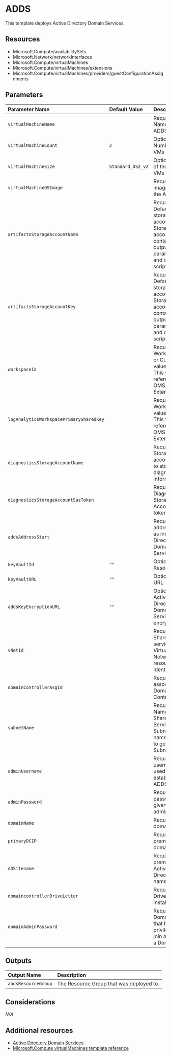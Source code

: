 # ADDS

This template deploys Active Directory Domain Services.

## Resources

- Microsoft.Compute/availabilitySets
- Microsoft.Network/networkInterfaces
- Microsoft.Compute/virtualMachines
- Microsoft.Compute/virtualMachines/extensions
- Microsoft.Compute/virtualMachines/providers/guestConfigurationAssignments

## Parameters

| Parameter Name | Default Value | Description |
| :-             | :-            | :-          |
| `virtualMachineName` | | Required. Name for the ADDS VMs
| `virtualMachineCount` | `2` | Optional. Number of VMs to create
| `virtualMachineSize` | `Standard_DS2_v2` | Optional. Size of the ADDS VMs
| `virtualMachineOSImage` | | Required. OS image used for the ADDS VMs| `artifactsStorageAccountSasKey` | | Required. Shared Access Signature Key used to download custom scripts
| `artifactsStorageAccountName` | | Required. Default storage account name. Storage account that contains output parameters and common scripts
| `artifactsStorageAccountKey` | | Required. Default storage account Key. Storage account that contains output parameters and common scripts
| `workspaceId` | | Required. WorkspaceId or CustomerId value of OMS. This value is referenced in OMS VM Extension
| `logAnalyticsWorkspacePrimarySharedKey` | | Required. WorkspaceKey value of OMS. This value is referenced in OMS VM Extension
| `diagnosticsStorageAccountName` | | Required. Storage account used to store diagnostic information
| `diagnosticsStorageAccountSasToken` | | Required. Diagnostic Storage Account SAS token
| `addsAddressStart` | | Required. IP address used as initial Active Directory Domain Services IP
| `keyVaultId` | `""` | Optional. AKV Resource Id
| `keyVaultURL` | `""` | Optional. AKV URL
| `addsKeyEncryptionURL` | `""` | Optional. Active Directory Domain Services AKV encryption key 
| `vNetId` | | Required. Shared services Virtual Network resource identifier
| `domainControllerAsgId` | | Required. ASG associated to Domain Controllers
| `subnetName` | | Required. Name of Shared Services Subnet, this name is used to get the SubnetId
| `adminUsername` | | Required. The username used to establish ADDS VMs
| `adminPassword` | | Required. The password given to the admin user
| `domainName` | | Required. AD domain name
| `primaryDCIP` | | Required. On-premises domain IP
| `ADSitename` | | Required. On-premises Active Directory site name
| `domaincontrollerDriveLetter` | | Required. Drive letter to install ADDS
| `domainAdminPassword` | | Required. Domain user that has privileges to join a VM into a Domain

## Outputs

| Output Name | Description |
| :-          | :-          |
| `aadsResourceGroup` | The Resource Group that was deployed to.

## Considerations

*N/A*

## Additional resources

- [Active Directory Domain Services](https://docs.microsoft.com/en-us/windows/desktop/ad/active-directory-domain-services)
- [Microsoft.Compute virtualMachines template reference](https://docs.microsoft.com/en-us/azure/templates/microsoft.compute/2019-03-01/virtualmachines)
